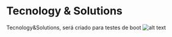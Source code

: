# Tecnology & Solutions

Tecnology&amp;Solutions, será criado para testes de boot
![alt text](http://localhost/spiderman)